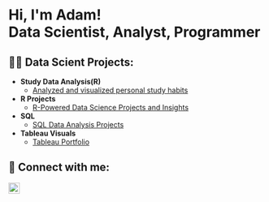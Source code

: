 <h1>Hi, I'm Adam! <br/>Data Scientist, Analyst, Programmer</br></h1>

<h2>👨‍💻 Data Scient Projects:</h2>

- <b>Study Data Analysis(R)</b>
  - [Analyzed and visualized personal study habits](https://github.com/marleyad/studydata)
- <b>R Projects</b>
  - [R-Powered Data Science Projects and Insights](https://github.com/marleyad/R-projects)
- <b>SQL</b>
  - [SQL Data Analysis Projects](https://github.com/marleyad/SQL-Exercises)
- <b>Tableau Visuals</b>
  - [Tableau Portfolio](https://public.tableau.com/app/profile/adam.marley7142/vizzes)

<h2> 🤳 Connect with me:</h2>

[<img align="left" alt="JoshMadakor | LinkedIn" width="22px" src="https://cdn.jsdelivr.net/npm/simple-icons@v3/icons/linkedin.svg" />][linkedin]


[linkedin]: https://www.linkedin.com/in/adam-marley/
